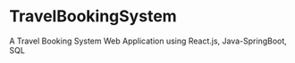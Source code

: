 # TravelBookingSystem
A Travel Booking System Web Application using React.js,  Java-SpringBoot, SQL
